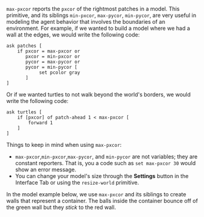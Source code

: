 ﻿`max-pxcor` reports the `pxcor` of the rightmost patches in a model. This primitive, and its siblings `min-pxcor`, `max-pycor`, `min-pycor`, are very useful in modeling the agent behavior that involves the boundaries of an environment. For example, if we wanted to build a model where we had a wall at the edges, we would write the following code:



```
ask patches [
	if pxcor = max-pxcor or
	   pxcor = min-pxcor or
	   pycor = max-pycor or
	   pycor = min-pycor [
	   		set pcolor gray
	   ]
]
```



Or if we wanted turtles to not walk beyond the world's borders, we would write the following code:



```
ask turtles [
	if [pxcor] of patch-ahead 1 < max-pxcor [
		forward 1
	] 
]
```



Things to keep in mind when using `max-pxcor`: 

* `max-pxcor`,`min-pxcor`,`max-pycor`, and `min-pycor` are not variables; they are constant reporters. That is, you a code such as `set max-pxcor 30` would show an error message. 
* You can change your model's size through the **Settings** button in the Interface Tab or using the `resize-world` primitive.



In the model example below, we use `max-pxcor` and its siblings to create walls that represent a container. The balls inside the container bounce off of the green wall but they *stick* to the red wall.